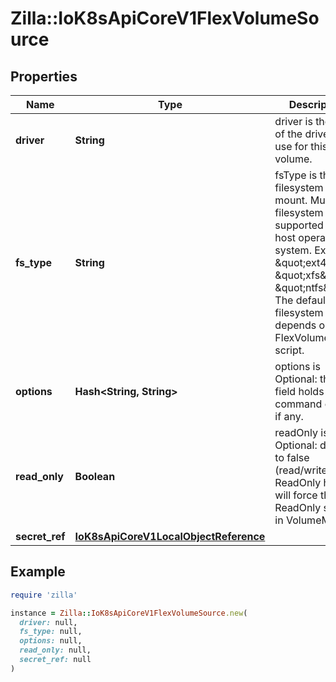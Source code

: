 # Zilla::IoK8sApiCoreV1FlexVolumeSource

## Properties

| Name | Type | Description | Notes |
| ---- | ---- | ----------- | ----- |
| **driver** | **String** | driver is the name of the driver to use for this volume. |  |
| **fs_type** | **String** | fsType is the filesystem type to mount. Must be a filesystem type supported by the host operating system. Ex. \&quot;ext4\&quot;, \&quot;xfs\&quot;, \&quot;ntfs\&quot;. The default filesystem depends on FlexVolume script. | [optional] |
| **options** | **Hash&lt;String, String&gt;** | options is Optional: this field holds extra command options if any. | [optional] |
| **read_only** | **Boolean** | readOnly is Optional: defaults to false (read/write). ReadOnly here will force the ReadOnly setting in VolumeMounts. | [optional] |
| **secret_ref** | [**IoK8sApiCoreV1LocalObjectReference**](IoK8sApiCoreV1LocalObjectReference.md) |  | [optional] |

## Example

```ruby
require 'zilla'

instance = Zilla::IoK8sApiCoreV1FlexVolumeSource.new(
  driver: null,
  fs_type: null,
  options: null,
  read_only: null,
  secret_ref: null
)
```

